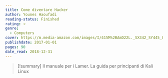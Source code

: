 ```yaml
---
title: Come diventare Hacker
author: Younes Haoufadi
reading-status: Finished
rating: ⭐
genre:
  - Computers
cover: https://m.media-amazon.com/images/I/415M%2BAmD22L._SX342_SY445_QL70_ML2_.jpg
publishdate: 2017-01-01
pages: 90
date_read: 2018-12-31
---
```

>[!summary]
>Il manuale per i Lamer. La guida per principanti di Kali Linux